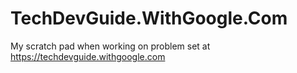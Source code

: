 # TechDevGuide.WithGoogle.Com

My scratch pad when working on problem set at https://techdevguide.withgoogle.com
